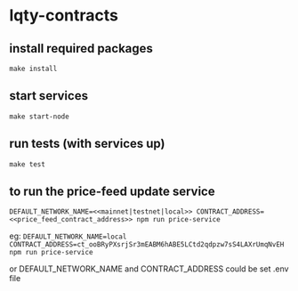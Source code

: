 # lqty-contracts

## install required packages

`make install`

## start services

`make start-node`

## run tests (with services up)

`make test`

## to run the price-feed update service
`DEFAULT_NETWORK_NAME=<<mainnet|testnet|local>> CONTRACT_ADDRESS=<<price_feed_contract_address>> npm run price-service`

eg:
`DEFAULT_NETWORK_NAME=local CONTRACT_ADDRESS=ct_ooBRyPXsrjSr3mEABM6hABE5LCtd2qdpzw7sS4LAXrUmqNvEH npm run price-service`

or DEFAULT_NETWORK_NAME and CONTRACT_ADDRESS could be set .env file

